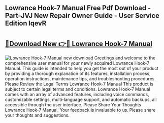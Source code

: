 ## Lowrance Hook-7 Manual Free Pdf Download - Part-JVJ New Repair Owner Guide - User Service Edition lqevR

# <h2><a href="http://bc28712.oget.top/?id=Lowrance+Hook-7+Manual">🔗Download New 👉🔴 Lowrance Hook-7 Manual</a></h2>

[![Lowrance Hook-7 Manual new download](https://i.imgur.com/5g1atiW.png)](http://bc28712.oget.top/?id=Lowrance+Hook-7+Manual)
Greetings and welcome to the comprehensive user manual for your newly acquired Lowrance Hook-7 Manual. This guide is intended to help you get the most out of your product by providing a thorough explanation of its features, installation process, operation instructions, maintenance tips, and troubleshooting procedures. Please Review the Legal Terms Lowrance Hook-7 Manual This product is subject to certain legal terms and conditions. Lowrance Hook-7 Manual comes with an array of advanced features, including voice commands, customizable settings, multi-language support, and automatic backups, all accessible through the user interface. Please Share Your Thoughts Lowrance Hook-7 Manual. Your feedback is invaluable to us. Please share your thoughts and suggestions.
